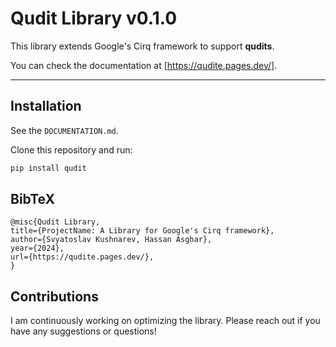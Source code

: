 # Qudit Library v0.1.0

This library extends Google's Cirq framework to support **qudits**.

You can check the documentation at [https://qudite.pages.dev/].

---

## Installation

See the `DOCUMENTATION.md`.

Clone this repository and run:

```bash
pip install qudit
```

## BibTeX

```
@misc{Qudit Library,
title={ProjectName: A Library for Google's Cirq framework},
author={Svyatoslav Kushnarev, Hassan Asghar},
year={2024},
url={https://qudite.pages.dev/},
}
```

## Contributions

I am continuously working on optimizing the library. Please reach out if you have any suggestions or questions!
